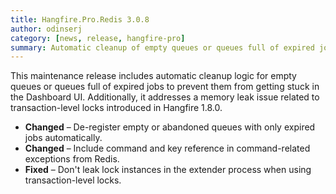 ```yaml
---
title: Hangfire.Pro.Redis 3.0.8
author: odinserj
category: [news, release, hangfire-pro]
summary: Automatic cleanup of empty queues or queues full of expired jobs so they don't stuck in the Dashboard UI.
---
```


This maintenance release includes automatic cleanup logic for empty queues or queues full of expired jobs to prevent them from getting stuck in the Dashboard UI. Additionally, it addresses a memory leak issue related to transaction-level locks introduced in Hangfire 1.8.0.

* **Changed** – De-register empty or abandoned queues with only expired jobs automatically.
* **Changed** – Include command and key reference in command-related exceptions from Redis.
* **Fixed** – Don't leak lock instances in the extender process when using transaction-level locks.
